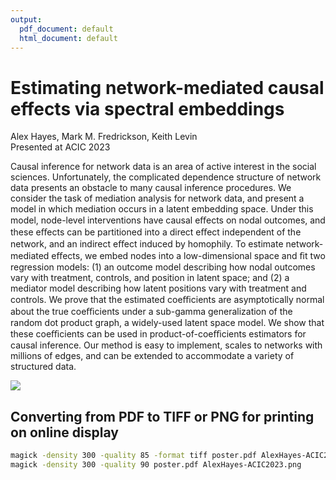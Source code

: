 ```yaml
---
output:
  pdf_document: default
  html_document: default
---
```

# Estimating network-mediated causal effects via spectral embeddings
Alex Hayes, Mark M. Fredrickson, Keith Levin  
Presented at ACIC 2023

Causal inference for network data is an area of active interest in the social sciences. Unfortunately, the complicated dependence structure of network data presents an obstacle to many causal inference procedures. We consider the task of mediation analysis for network data, and present a model in which mediation occurs in a latent embedding space. Under this model, node-level interventions have causal eﬀects on nodal outcomes, and these eﬀects can be partitioned into a direct eﬀect independent of the network, and an indirect eﬀect induced by homophily. To estimate network-mediated eﬀects, we embed nodes into a low-dimensional space and ﬁt two regression models: (1) an outcome model describing how nodal outcomes vary with treatment, controls, and position in latent space; and (2) a mediator model describing how latent positions vary with treatment and controls. We prove that the estimated coeﬃcients are asymptotically normal about the true coeﬃcients under a sub-gamma generalization of the random dot product graph, a widely-used latent space model. We show that these coeﬃcients can be used in product-of-coeﬃcients estimators for causal inference. Our method is easy to implement, scales to networks with millions of edges, and can be extended to accommodate a variety of structured data.

![](poster.png)

## Converting from PDF to TIFF or PNG for printing on online display

```sh
magick -density 300 -quality 85 -format tiff poster.pdf AlexHayes-ACIC2023.tiff
magick -density 300 -quality 90 poster.pdf AlexHayes-ACIC2023.png
```